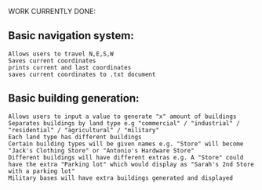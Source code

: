 WORK CURRENTLY DONE:

Basic navigation system:
------------------------
	Allows users to travel N,E,S,W
	Saves current coordinates
	prints current and last coordinates
	saves current coordinates to .txt document

Basic building generation:
--------------------------
	Allows users to input a value to generate "x" amount of buildings
	Separates buildings by land type e.g "commercial" / "industrial" / "residential" / "agricultural" / "military"
	Each land type has different buildings
	Certain building types will be given names e.g. "Store" will become "Jack's Clothing Store" or "Antonio's Hardware Store"
	Different buildings will have different extras e.g. A "Store" could have the extra "Parking lot" which would display as "Sarah's 2nd Store with a parking lot"
	Military bases will have extra buildings generated and displayed
